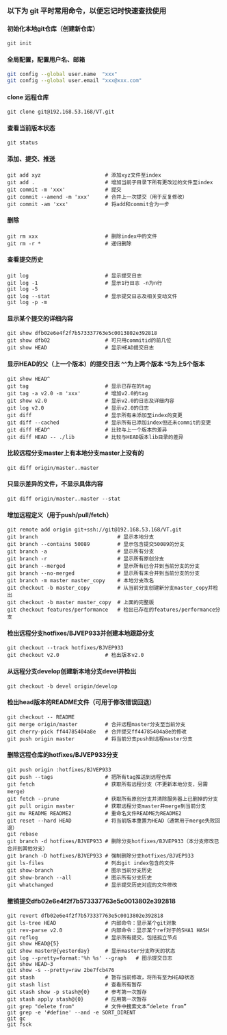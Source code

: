 ### 以下为 git 平时常用命令，以便忘记时快速查找使用

#### 初始化本地git仓库（创建新仓库）
```shell
git init
```

#### 全局配置，配置用户名、邮箱
```bash
git config --global user.name  "xxx"
git config --global user.email "xxx@xxx.com"
```

#### clone 远程仓库
```
git clone git@192.168.53.168/VT.git
```

#### 查看当前版本状态
```
git status
```

#### 添加、提交、推送
```
git add xyz                     # 添加xyz文件至index
git add .                       # 增加当前子目录下所有更改过的文件至index
git commit -m 'xxx'             # 提交
git commit --amend -m 'xxx'     # 合并上一次提交（用于反复修改）
git commit -am 'xxx'            # 将add和commit合为一步
```

#### 删除
```
git rm xxx                      # 删除index中的文件
git rm -r *                     # 递归删除
```

#### 查看提交历史
```
git log                         # 显示提交日志
git log -1                      # 显示1行日志 -n为n行
git log -5
git log --stat                  # 显示提交日志及相关变动文件
git log -p -m
```

#### 显示某个提交的详细内容
```
git show dfb02e6e4f2f7b573337763e5c0013802e392818 
git show dfb02                  # 可只用commitid的前几位
git show HEAD                   # 显示HEAD提交日志
```

#### 显示HEAD的父（上一个版本）的提交日志 ^^为上两个版本 ^5为上5个版本
```
git show HEAD^                        
git tag                         # 显示已存在的tag
git tag -a v2.0 -m 'xxx'        # 增加v2.0的tag
git show v2.0                   # 显示v2.0的日志及详细内容
git log v2.0                    # 显示v2.0的日志
git diff                        # 显示所有未添加至index的变更
git diff --cached               # 显示所有已添加index但还未commit的变更
git diff HEAD^                  # 比较与上一个版本的差异
git diff HEAD -- ./lib          # 比较与HEAD版本lib目录的差异
```

#### 比较远程分支master上有本地分支master上没有的
```
git diff origin/master..master  
```

#### 只显示差异的文件，不显示具体内容
```
git diff origin/master..master --stat
```

#### 增加远程定义（用于push/pull/fetch）
```
git remote add origin git+ssh://git@192.168.53.168/VT.git  
git branch                          # 显示本地分支
git branch --contains 50089         # 显示包含提交50089的分支
git branch -a                       # 显示所有分支
git branch -r                       # 显示所有原创分支
git branch --merged                 # 显示所有已合并到当前分支的分支
git branch --no-merged              # 显示所有未合并到当前分支的分支
git branch -m master master_copy    # 本地分支改名
git checkout -b master_copy         # 从当前分支创建新分支master_copy并检出
git checkout -b master master_copy  # 上面的完整版
git checkout features/performance   # 检出已存在的features/performance分支
```

#### 检出远程分支hotfixes/BJVEP933并创建本地跟踪分支
```
git checkout --track hotfixes/BJVEP933     
git checkout v2.0               # 检出版本v2.0
```

#### 从远程分支develop创建新本地分支devel并检出
```
git checkout -b devel origin/develop
```

#### 检出head版本的README文件（可用于修改错误回退）
```
git checkout -- README  
git merge origin/master         # 合并远程master分支至当前分支
git cherry-pick ff44785404a8e   # 合并提交ff44785404a8e的修改
git push origin master          # 将当前分支push到远程master分支
```

#### 删除远程仓库的hotfixes/BJVEP933分支
```
git push origin :hotfixes/BJVEP933  
git push --tags                 # 把所有tag推送到远程仓库
git fetch                       # 获取所有远程分支（不更新本地分支，另需merge）
git fetch --prune               # 获取所有原创分支并清除服务器上已删掉的分支
git pull origin master          # 获取远程分支master并merge到当前分支
git mv README README2           # 重命名文件README为README2
git reset --hard HEAD           # 将当前版本重置为HEAD（通常用于merge失败回退）
git rebase
git branch -d hotfixes/BJVEP933 # 删除分支hotfixes/BJVEP933（本分支修改已合并到其他分支）
git branch -D hotfixes/BJVEP933 # 强制删除分支hotfixes/BJVEP933
git ls-files                    # 列出git index包含的文件
git show-branch                 # 图示当前分支历史
git show-branch --all           # 图示所有分支历史
git whatchanged                 # 显示提交历史对应的文件修改
```

#### 撤销提交dfb02e6e4f2f7b573337763e5c0013802e392818
```
git revert dfb02e6e4f2f7b573337763e5c0013802e392818      
git ls-tree HEAD                # 内部命令：显示某个git对象
git rev-parse v2.0              # 内部命令：显示某个ref对于的SHA1 HASH
git reflog                      # 显示所有提交，包括孤立节点
git show HEAD@{5}
git show master@{yesterday}     # 显示master分支昨天的状态
git log --pretty=format:'%h %s' --graph   # 图示提交日志
git show HEAD~3
git show -s --pretty=raw 2be7fcb476
git stash                       # 暂存当前修改，将所有至为HEAD状态
git stash list                  # 查看所有暂存
git stash show -p stash@{0}     # 参考第一次暂存
git stash apply stash@{0}       # 应用第一次暂存
git grep "delete from"          # 文件中搜索文本“delete from”
git grep -e '#define' --and -e SORT_DIRENT
git gc
git fsck
```
